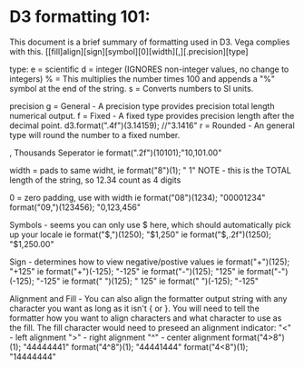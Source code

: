 # D3 formatting 101:

This document is a brief summary of formatting used in D3.  Vega complies with this.
 [[fill]align][sign][symbol][0][width][,][.precision][type]

 type:
   e = scientific
   d = integer (IGNORES non-integer values, no change to integers)
   % = This multiplies the number times 100 and appends a "%" symbol at the end of the string.
   s = Converts numbers to SI units.

 precision
   g = General - A precision type provides precision total length numerical output.
   f = Fixed - A fixed type provides precision length after the decimal point.
       d3.format(".4f")(3.14159); //"3.1416"
   r = Rounded - An general type will round the number to a fixed number.

 , Thousands Seperator
   ie format(".2f")(10101);"10,101.00"

 width = pads to same widht,
   ie format("8")(1);  "       1"
   NOTE - this is the TOTAL length of the string, so 12.34 count as 4 digits

 0 = zero padding, use with width
   ie format("08")(1234);     "00001234"
      format("09,")(123456);  "0,123,456"

 Symbols - seems you can only use $ here, which should automatically pick up your locale
   ie format("$,")(1250);     "$1,250"
   ie  format("$,.2f")(1250); "$1,250.00"

 Sign - determines how to view negative/postive values
   ie format("+")(125);       "+125"
   ie format("+")(-125);      "-125"
   ie format("-")(125);       "125"
   ie format("-")(-125);      "-125"
   ie format(" ")(125);       " 125"
   ie format(" ")(-125);      "-125"

 Alignment and Fill - You can also align the formatter output string with any
   character you want as long as it isn't { or }. You will need to tell the formatter
   how you want to align characters and what character to use as the fill. The fill
   character would need to preseed an alignment indicator:
      "<" - left alignment
      ">" - right alignment
      "^" - center alignment
   format("4>8")(1);          "44444441"
   format("4^8")(1);          "44441444"
   format("4<8")(1);          "14444444"
